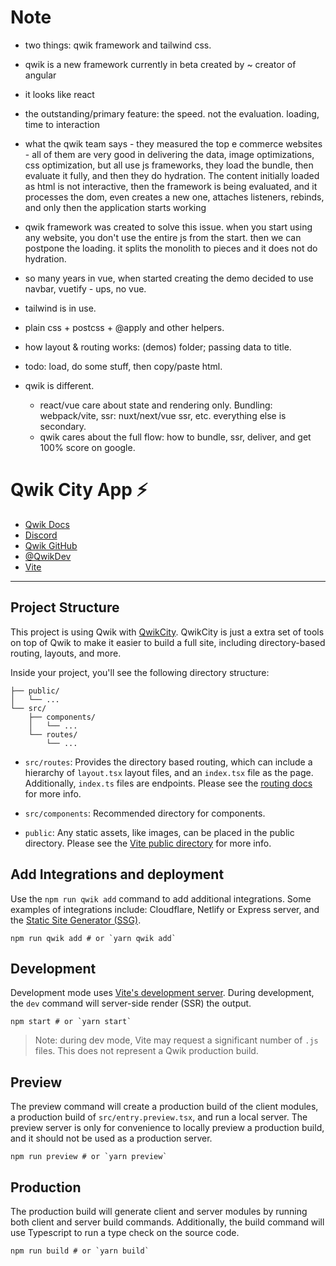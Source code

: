# Note

- two things: qwik framework and tailwind css.
- qwik is a new framework currently in beta created by ~ creator of angular
- it looks like react
- the outstanding/primary feature: the speed. not the evaluation. loading, time to interaction
- what the qwik team says - they measured the top e commerce websites - all of them are very good in delivering the data, image optimizations, css optimization, but all use js frameworks, they load the bundle, then evaluate it fully, and then they do hydration. The content initially loaded as html is not interactive, then the framework is being evaluated, and it processes the dom, even creates a new one, attaches listeners, rebinds, and only then the application starts working
- qwik framework was created to solve this issue. when you start using any website, you don't use the entire js from the start. then we can postpone the loading. it splits the monolith to pieces and it does not do hydration. 
- so many years in vue, when started creating the demo decided to use navbar, vuetify - ups, no vue. 
- tailwind is in use. 
- plain css + postcss + @apply and other helpers.
- how layout & routing works: (demos) folder; passing data to title.
- todo: load, do some stuff, then copy/paste html.

- qwik is different. 
    - react/vue care about state and rendering only. Bundling: webpack/vite, ssr: nuxt/next/vue ssr, etc. everything else is secondary.
    - qwik cares about the full flow: how to bundle, ssr, deliver, and get 100% score on google. 


# Qwik City App ⚡️

- [Qwik Docs](https://qwik.builder.io/)
- [Discord](https://qwik.builder.io/chat)
- [Qwik GitHub](https://github.com/BuilderIO/qwik)
- [@QwikDev](https://twitter.com/QwikDev)
- [Vite](https://vitejs.dev/)

---

## Project Structure

This project is using Qwik with [QwikCity](https://qwik.builder.io/qwikcity/overview/). QwikCity is just a extra set of tools on top of Qwik to make it easier to build a full site, including directory-based routing, layouts, and more.

Inside your project, you'll see the following directory structure:

```
├── public/
│   └── ...
└── src/
    ├── components/
    │   └── ...
    └── routes/
        └── ...
```

- `src/routes`: Provides the directory based routing, which can include a hierarchy of `layout.tsx` layout files, and an `index.tsx` file as the page. Additionally, `index.ts` files are endpoints. Please see the [routing docs](https://qwik.builder.io/qwikcity/routing/overview/) for more info.

- `src/components`: Recommended directory for components.

- `public`: Any static assets, like images, can be placed in the public directory. Please see the [Vite public directory](https://vitejs.dev/guide/assets.html#the-public-directory) for more info.

## Add Integrations and deployment

Use the `npm run qwik add` command to add additional integrations. Some examples of integrations include: Cloudflare, Netlify or Express server, and the [Static Site Generator (SSG)](https://qwik.builder.io/qwikcity/static-site-generation/static-site-config/).

```shell
npm run qwik add # or `yarn qwik add`
```

## Development

Development mode uses [Vite's development server](https://vitejs.dev/). During development, the `dev` command will server-side render (SSR) the output.

```shell
npm start # or `yarn start`
```

> Note: during dev mode, Vite may request a significant number of `.js` files. This does not represent a Qwik production build.

## Preview

The preview command will create a production build of the client modules, a production build of `src/entry.preview.tsx`, and run a local server. The preview server is only for convenience to locally preview a production build, and it should not be used as a production server.

```shell
npm run preview # or `yarn preview`
```

## Production

The production build will generate client and server modules by running both client and server build commands. Additionally, the build command will use Typescript to run a type check on the source code.

```shell
npm run build # or `yarn build`
```
